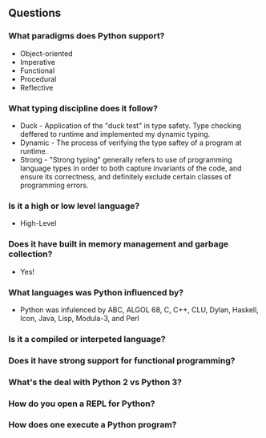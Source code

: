 ## Questions

### What paradigms does Python support?
+ Object-oriented
+ Imperative
+ Functional
+ Procedural
+ Reflective

### What typing discipline does it follow?
+ Duck - Application of the "duck test" in type safety. Type checking deffered to runtime and implemented my dynamic typing.
+ Dynamic - The process of verifying the type saftey of a program at runtime.
+ Strong - "Strong typing" generally refers to use of programming language types in order to both capture invariants of the code, and ensure its correctness, and definitely exclude certain classes of programming errors.

### Is it a high or low level language?
+ High-Level

### Does it have built in memory management and garbage collection?
+ Yes!

### What languages was Python influenced by?
+ Python was infulenced by ABC, ALGOL 68, C, C++, CLU, Dylan, Haskell, Icon, Java, Lisp, Modula-3, and Perl

### Is it a compiled or interpeted language?
### Does it have strong support for functional programming?
### What's the deal with Python 2 vs Python 3?
### How do you open a REPL for Python?
### How does one execute a Python program?